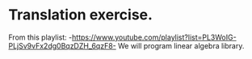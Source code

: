 # Translation exercise.
From this playlist:
    -https://www.youtube.com/playlist?list=PL3WoIG-PLjSv9vFx2dg0BqzDZH_6qzF8-
We will program linear algebra library.